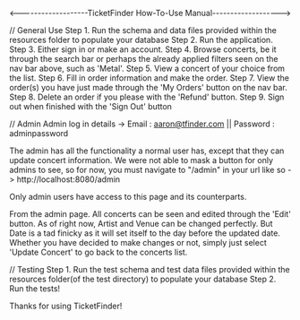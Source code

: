 <-------------------TicketFinder How-To-Use Manual------------------->

// General Use
Step 1. Run the schema and data files provided within the resources folder to populate your database
Step 2. Run the application.
Step 3. Either sign in or make an account.
Step 4. Browse concerts, be it through the search bar or perhaps the already applied filters seen on the nav bar above, such as 'Metal'.
Step 5. View a concert of your choice from the list.
Step 6. Fill in order information and make the order.
Step 7. View the order(s) you have just made through the 'My Orders' button on the nav bar.
Step 8. Delete an order if you please with the 'Refund' button.
Step 9. Sign out when finished with the 'Sign Out' button

// Admin
Admin log in details -> Email : aaron@tfinder.com || Password : adminpassword 

The admin has all the functionality a normal user has, except that they can update concert information.
We were not able to mask a button for only admins to see, so for now, you must navigate to "/admin" in your url
like so -> http://localhost:8080/admin 

Only admin users have access to this page and its counterparts.

From the admin page. All concerts can be seen and edited through the 'Edit' button. 
As of right now, Artist and Venue can be changed perfectly. 
But Date is a tad finicky as it will set itself to the day before the updated date.
Whether you have decided to make changes or not, simply just select 'Update Concert' to go back to the concerts list.

// Testing
Step 1. Run the test schema and test data files provided within the resources folder(of the test directory) to populate your database
Step 2. Run the tests!

Thanks for using TicketFinder!